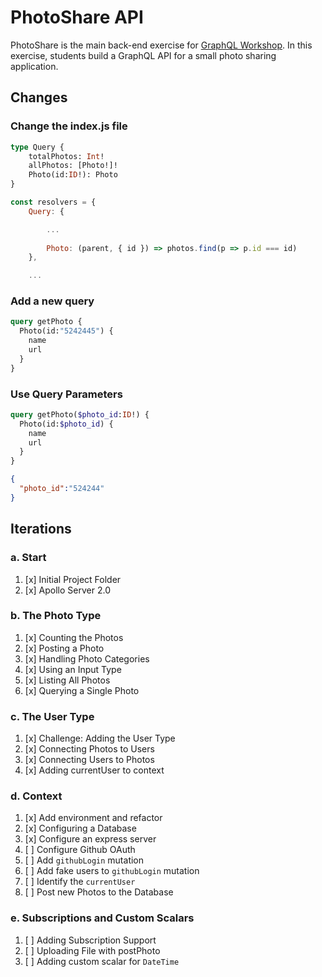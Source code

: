 PhotoShare API
===============
PhotoShare is the main back-end exercise for [GraphQL Workshop](https://www.graphqlworkshop.com). In this exercise, students build a GraphQL API for a small photo sharing application.

Changes
---------------

### Change the index.js file

```graphql
type Query {
    totalPhotos: Int!
    allPhotos: [Photo!]!
    Photo(id:ID!): Photo
}
```

```javascript
const resolvers = {
    Query: {

        ...
        
        Photo: (parent, { id }) => photos.find(p => p.id === id)
    },

    ...

```

### Add a new query 

```graphql
query getPhoto {
  Photo(id:"5242445") {
    name
    url
  }
}
```


### Use Query Parameters

```graphql
query getPhoto($photo_id:ID!) {
  Photo(id:$photo_id) {
    name
    url
  }
}
```

```json
{
  "photo_id":"524244"
}
```

Iterations
---------------

### a. Start

1. [x] Initial Project Folder
2. [x] Apollo Server 2.0

### b. The Photo Type

1. [x] Counting the Photos 
2. [x] Posting a Photo 
3. [x] Handling Photo Categories 
4. [x] Using an Input Type 
5. [x] Listing All Photos 
6. [x] Querying a Single Photo 

### c. The User Type

1. [x] Challenge: Adding the User Type
2. [x] Connecting Photos to Users
3. [x] Connecting Users to Photos
4. [x] Adding currentUser to context

### d. Context

1. [x] Add environment and refactor
2. [x] Configuring a Database
3. [x] Configure an express server
4. [ ] Configure Github OAuth
5. [ ] Add `githubLogin` mutation
6. [ ] Add fake users to `githubLogin` mutation
7. [ ] Identify the `currentUser`
8. [ ] Post new Photos to the Database

### e. Subscriptions and Custom Scalars

1. [ ] Adding Subscription Support 
2. [ ] Uploading File with postPhoto 
3. [ ] Adding custom scalar for `DateTime`